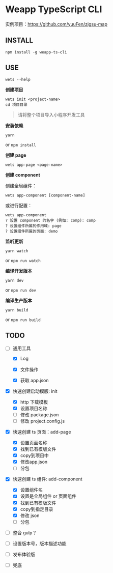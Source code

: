 # Weapp TypeScript CLI

实例项目：https://github.com/yuuFen/zjgsu-map

## INSTALL

```
npm install -g weapp-ts-cli
```

## USE

```
wets --help
```

**创建项目**
```
wets init <project-name>
cd 项目目录
```
> 请将整个项目导入小程序开发工具

**安装依赖**

```
yarn
```
or `npm install`

**创建 page**

```
wets app-page <page-name>
```

**创建 component**

创建全局组件：
```
wets app-component [component-name]
```

或进行配置：
```
wets app-component
? 设置 component 的名字 (例如: comp): comp
? 设置组件所属的作用域: page
? 设置组件所属的页面: demo
```

**监听更新**

```
yarn watch
```
or `npm run watch`

**编译开发版本**

```
yarn dev
```
or `npm run dev`

**编译生产版本**

```
yarn build
```
or `npm run build`

## TODO

- [ ] 通用工具
  - [x] Log
  - [x] 文件操作
  - [x] 获取 app.json


- [x] 快速创建启动模版: init
  - [x] http 下载模板
  - [x] 设置项目名称
  - [ ] 修改 package.json
  - [ ] 修改 project.config.js
- [x] 快速创建 ts 页面：add-page
  - [x] 设置页面名称
  - [x] 找到已有模版文件
  - [x] copy到项目中
  - [x] 修改app.json
  - [ ] 分包  
- [x] 快速创建 ts 组件: add-component
  - [x] 设置组件名
  - [x] 设置是全局组件 or 页面组件
  - [x] 找到已有模版文件
  - [x] copy到指定目录
  - [x] 修改 json
  - [ ] 分包  
- [ ] 整合 gulp？
- [ ] 设置版本号，版本描述功能
- [ ] 发布体验版


- [ ] 兜底
